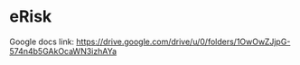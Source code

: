 # eRisk

Google docs link: https://drive.google.com/drive/u/0/folders/1OwOwZJjpG-574n4b5GAkOcaWN3izhAYa
